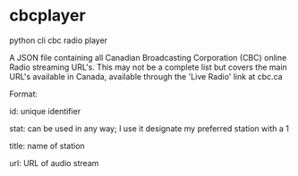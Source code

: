 # cbcplayer
python cli cbc radio player

A JSON file containing all Canadian Broadcasting Corporation (CBC) online Radio streaming URL's. This may not be a complete list but covers the main URL's available in Canada, available through the 'Live Radio' link at cbc.ca

Format:

id: unique identifier

stat: can be used in any way; I use it designate my preferred station with a 1

title: name of station

url: URL of audio stream

